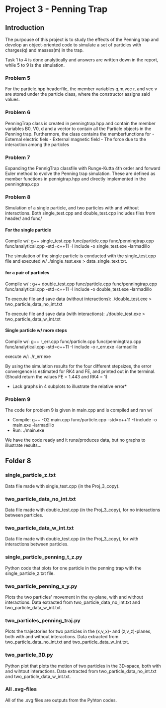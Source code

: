 # Project 3 - Penning Trap

## Introduction


The purpouse of this project is to study the effects of the Penning trap and develop an object-oriented code to simulate a set of particles with charges(q) and masses(m) in the trap.

Task 1 to 4 is done analytically and answers are written down in the report, while 5 to 9 is the simulation.

### Problem 5
For the particle.hpp headerfile, the member variables q,m,vec r, and vec v are stored under the particle class, where the constructor assigns said values.

### Problem 6

PenningTrap class is created in penningtrap.hpp and contain the member variables B0, V0, d
and a vector to contain all the Particle objects in the Penning trap. Furthermore, the class
contains the memberfunctions for
        - External electric fiels
        - External magnetic field
        - The force due to the interaction among the particles

### Problem 7

Expanding the PennigTrap classfile with Runge-Kutta 4th order and forward Euler method to evolve the Penning trap simulation. These are defined as member functions in pennigtrap.hpp and directly implemented in the penningtrap.cpp


### Problem 8

Simulation of a single particle, and two particles with and without interactions. Both single_test.cpp and double_test.cpp includes files from header/ and func/

#### For the single particle

Compile w/: g++ single_test.cpp func/particle.cpp func/penningtrap.cpp func/analytical.cpp -std=c++11 -I include -o single_test.exe -larmadillo

The simulation of the single particle is conducted with the single_test.cpp file and executed w/ ./single_test.exe > data_single_text.txt.

#### for a pair of particles

Compile w/ : g++ double_test.cpp func/particle.cpp func/penningtrap.cpp func/analytical.cpp -std=c++11 -I include -o double_test.exe -larmadillo

To execute file and save data (without interactions): ./double_test.exe > two_particle_data_no_int.txt

To execute file and save data (with interactions): ./double_test.exe > two_particle_data_w_int.txt
#### Single particle w/ more steps

Compile w/: g++ r_err.cpp func/particle.cpp func/penningtrap.cpp func/analytical.cpp -std=c++11 -I include -o r_err.exe -larmadillo

execute w/: ./r_err.exe

By using the simulation results for the four different stepsizes, the error convergence is estimated for RK4 and FE, and printed out in the terminal.
(Should return the values FE = 1.443 and RK4 = 1)

* Lack graphs in 4 subplots to illustrate the relative error*


### Problem 9

The code for problem 9 is given in main.cpp  and is compiled and ran w/

- Compile: g++ -O2 main.cpp func/particle.cpp  -std=c++11 -I include -o main.exe -larmadillo
- Run: ./main.exe

We have the code ready and it runs/produces data, but no graphs to illustrate results...

## Folder 8

### single_particle_z.txt
Data file made with single_test.cpp (in the Proj_3_copy).

### two_particle_data_no_int.txt
Data file made with double_test.cpp (in the Proj_3_copy), for no interactions between particles.

### two_particle_data_w_int.txt
Data file made with double_test.cpp (in the Proj_3_copy), for with interactions between particles.

### single_particle_penning_t_z.py
Python code that plots for one particle in the penning trap with the single_particle_z.txt file.

### two_particle_penning_x_y.py
Plots the two particles' movement in the xy-plane, with and without interactions. Data extracted from two_particle_data_no_int.txt and two_particle_data_w_int.txt.

### two_particles_penning_traj.py
Plots the trajectories for two particles in the (x,v_x)- and (z,v_z)-planes, both with and without interactions. Data extracted from two_particle_data_no_int.txt and two_particle_data_w_int.txt.

### two_particle_3D.py
Python plot that plots the motion of two particles in the 3D-space, both with and wihtout interactions. Data extracted from two_particle_data_no_int.txt and two_particle_data_w_int.txt.

### All .svg-files
All of the .svg files are outputs from the Pyhton codes.
